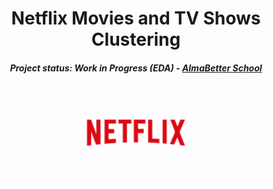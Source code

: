 <h1 align="center"> Netflix Movies and TV Shows Clustering</h1>
<h5 align="center"> Project status: Work in Progress (EDA) - <a href="https://www.almabetter.com/"> AlmaBetter School </a> </h5>

<p align="center"> 
<img src="image/netflix-logo.gif" alt="..." height="150px">
</p>

